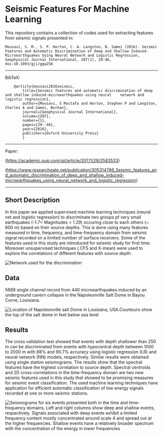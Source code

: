 #        Seismic Features For Machine Learning                         

This repository contains a collection of codes used for extracting features from seismic signals presented in: 

`Mousavi, S. M., S. P. Horton, C. A. Langston, B. Samei (2016). Seismic Features and Automatic
      Discrimination of Deep and Shallow Induced-Microearthquakes Using Neural Network and Logistic Regression, 
      Geophysical Journal International, 207(1), 29-46, doi:10.1093/gji/ggw258`
      
 ------------------------------------------- 
     
   BibTeX:
   
        @article{mousavi2016seismic,
            title={Seismic features and automatic discrimination of deep and shallow induced-microearthquakes using neural    network and logistic regression},
            author={Mousavi, S Mostafa and Horton, Stephen P and Langston, Charles A and Samei, Borhan},
            journal={Geophysical Journal International},
            volume={207},
            number={1},
            pages={29--46},
            year={2016},
            publisher={Oxford University Press}
            }

------------------------------------------- 

Paper: 

(https://academic.oup.com/gji/article/207/1/29/2583533)

(https://www.researchgate.net/publication/305314786_Seismic_features_and_automatic_discrimination_of_deep_and_shallow_induced-microearthquakes_using_neural_network_and_logistic_regression)

------------------------------------------- 

## Short Description
In this paper we applied supervised machine learning techniques (neural net and logistic regression) to discriminate two groups pf very small earthquakes (-1.7< Magnitudes < 1.29) occuring close to each others (~ 800 m) based on their source depths. This is done using many features measured in time, frequency, and time-frequency domain from seismic signal recorded on a limited number of surface receivers. 
Some of the features used in this study are introduced for seismic study for first time. Moreover unsupervised techniques ( CFS and X-mean) were used to explore the correlations of different features with source depth.

![Network used for the discrimination](Fig1.png)

## Data
5688 single channel record from 440 microearthquakes induced by an underground cavern collapse in the Napoleonville Salt Dome in Bayou Corne, Louisiana. 

![Location of Napoleonville salt Dome in Louisiana, USA.Countours show the top of the salt dome in feet below sea level](Fig2.png)

## Results
The cross validation test showed that events with depth shallower than 250 m can be discriminated from events with hypocentral depth between 1000 to 2000 m with 88% and 90.7% accuracy using logistic regression (LR) and neural network (NN) models, respectively. Similar results were obtained using single station seismograms. The results show that the spectral features have the highest correlation to source depth. Spectral centroids and 2D cross-correlations in the time-frequency domain are two new seismic features used in this study that showed to be promising measures for seismic event classification. The used machine learning techniques have application for efficient automatic classification of low energy signals recorded at one or more seismic stations.

![Seismograms for six events presented both in the time and time–frequency domains. Left and right columns show deep and shallow events, respectively. Signals associated with deep events exhibit a limited frequency content mostly concentrated around scale 4 and spread out at the higher frequencies. Shallow events have a relatively broader spectrum with the concentration of the energy in lower frequencies](Fig3.png)


